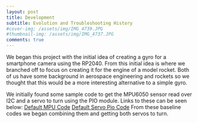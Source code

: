 ```yaml
---
layout: post
title: Development
subtitle: Evolution and Troubleshooting History
#cover-img: /assets/img/IMG_4739.JPG
#thumbnail-img: /assets/img/IMG_4737.JPG
comments: true
---
```


We began this project with the initial idea of creating a gyro for a smartphone camera using the RP2040. From this initial idea is where we branched off to focus on creating it for the engine of a model rocket. Both of us have some background in aerospace engineering and rockets so we thought that this would be a more interesting alternative to a simple gyro.

We initially found some sample code to get the MPU6050 sensor read over I2C and a servo to turn using the PIO module. Links to these can be seen below:
[Default MPU Code](https://github.com/raspberrypi/pico-examples/tree/master/i2c/mpu6050_i2c)
[Default Servo Pio Code](https://www.hackster.io/naveenbskumar/raspberry-pi-pico-drive-servo-using-pio-d7a0e7)
From these baseline codes we began combining them and getting both servos to turn.
